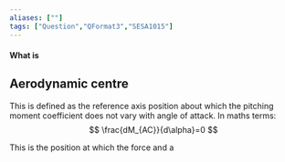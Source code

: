 ```yaml
---
aliases: [""]
tags: ["Question","QFormat3","SESA1015"]
---
```


#### What is
## Aerodynamic centre
This is defined as the reference axis position about which the pitching moment coefficient does not  vary with angle of attack. In maths terms:
$$ \frac{dM_{AC}}{d\alpha}=0 $$

This is the position at which the force and a
